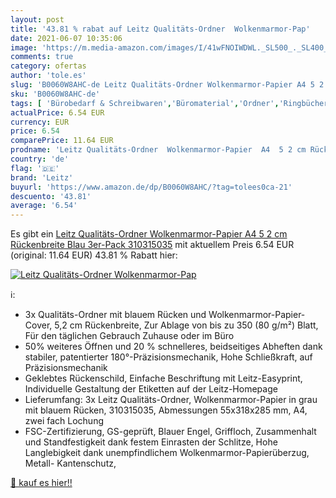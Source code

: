 ```yaml
---
layout: post
title: '43.81 % rabat auf Leitz Qualitäts-Ordner  Wolkenmarmor-Pap'
date: 2021-06-07 10:35:06
image: 'https://m.media-amazon.com/images/I/41wFNOIWDWL._SL500_._SL400_.jpg'
comments: true
category: ofertas
author: 'tole.es'
slug: 'B0060W8AHC-de Leitz Qualitäts-Ordner Wolkenmarmor-Papier A4 5 2 cm...'
sku: 'B0060W8AHC-de'
tags: [ 'Bürobedarf & Schreibwaren','Büromaterial','Ordner','Ringbücher','Ringbücher & Zubehör','leitz', ]
actualPrice: 6.54 EUR
currency: EUR
price: 6.54
comparePrice: 11.64 EUR
prodname: 'Leitz Qualitäts-Ordner  Wolkenmarmor-Papier  A4  5 2 cm Rückenbreite  Blau  3er-Pack  310315035'
country: 'de'
flag: '🇩🇪'
brand: 'Leitz'
buyurl: 'https://www.amazon.de/dp/B0060W8AHC/?tag=tolees0ca-21'
descuento: '43.81'
average: '6.54'
---
```


Es gibt ein [Leitz Qualitäts-Ordner  Wolkenmarmor-Papier  A4  5 2 cm Rückenbreite  Blau  3er-Pack  310315035](https://www.amazon.de/dp/B0060W8AHC/?tag=tolees0ca-21) mit aktuellem Preis 6.54 EUR (original: 11.64 EUR) 43.81 % Rabatt hier:

[![Leitz Qualitäts-Ordner  Wolkenmarmor-Pap](https://m.media-amazon.com/images/I/41wFNOIWDWL._SL500_._SL400_.jpg)](https://www.amazon.de/dp/B0060W8AHC/?tag=tolees0ca-21)

ℹ️:

- 3x Qualitäts-Ordner mit blauem Rücken und Wolkenmarmor-Papier-Cover, 5,2 cm Rückenbreite, Zur Ablage von bis zu 350 (80 g/m²) Blatt, Für den täglichen Gebrauch Zuhause oder im Büro
- 50% weiteres Öffnen und 20 % schnelleres, beidseitiges Abheften dank stabiler, patentierter 180°-Präzisionsmechanik, Hohe Schließkraft, auf Präzisionsmechanik
- Geklebtes Rückenschild, Einfache Beschriftung mit Leitz-Easyprint, Individuelle Gestaltung der Etiketten auf der Leitz-Homepage
- Lieferumfang: 3x Leitz Qualitäts-Ordner, Wolkenmarmor-Papier in grau mit blauem Rücken, 310315035, Abmessungen 55x318x285 mm, A4, zwei fach Lochung
- FSC-Zertifizierung, GS-geprüft, Blauer Engel, Griffloch, Zusammenhalt und Standfestigkeit dank festem Einrasten der Schlitze, Hohe Langlebigkeit dank unempfindlichem Wolkenmarmor-Papierüberzug, Metall- Kantenschutz,

[🛒 kauf es hier!!](https://www.amazon.de/dp/B0060W8AHC/?tag=tolees0ca-21)
